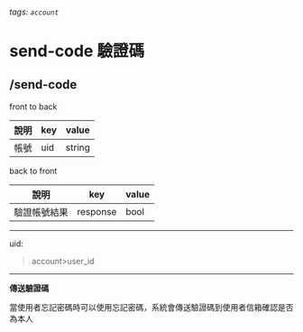 ###### tags: `account`
# send-code 驗證碼
## /send-code
front to back

| 說明 | key | value  |
| ---- | --- | ------ |
| 帳號 | uid  | string |

back to front

| 說明         | key      | value |
| ------------ | -------- | ----- |
| 驗證帳號結果 | response | bool  |

---
uid:
 >account>user_id
---

**傳送驗證碼**  

當使用者忘記密碼時可以使用忘記密碼，系統會傳送驗證碼到使用者信箱確認是否為本人